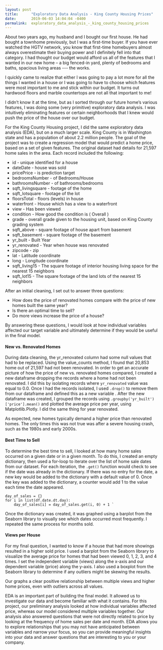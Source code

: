 ```yaml
---
layout: post
title:      "Exploratory Data Analysis - King County Housing Prices"
date:       2019-06-03 14:04:04 -0400
permalink:  exploratory_data_analysis_-_king_county_housing_prices
---
```



About two years ago, my husband and I bought our first house.  He had bought a townhome previously, but I was a first-time buyer.  If you have ever watched the HGTV network, you know that first-time homebuyers almost always overestimate their buying power and I definitely fell into that category.  I had thought our budget would afford us all of the features that I wanted in our new home – a big fenced-in yard, plenty of bedrooms and baths, spacious living areas --- the works.

I quickly came to realize that either I was going to pay a lot more for all the things I wanted in a house or I was going to have to choose which features were most important to me and stick within our budget.   It turns out hardwood floors and marble countertops are not all that important to me!

I didn’t know it at the time, but as I sorted through our future home’s various features, I was doing some (very primitive) exploratory data analysis.  I was intuitively eliminating features or certain neighborhoods that I knew would push the price of the house over our budget.  

For the King County Housing project, I did the same exploratory data analysis (EDA), but on a much larger scale.  King County is in Washington state and has a population of about 2.2 million people.  The goal of the project was to create a regression model that would predict a home price, based on a set of given features.  The original dataset had details for 21,597 home sales in the area.  Each record included the following: 

* 	id - unique identified for a house
* 	dateDate - house was sold
* 	pricePrice - is prediction target
* 	bedroomsNumber - of Bedrooms/House
*  bathroomsNumber - of bathrooms/bedrooms
* 	sqft_livingsquare - footage of the home
* 	sqft_lotsquare - footage of the lot
* 	floorsTotal - floors (levels) in house
* 	waterfront - House which has a view to a waterfront
* 	view - Has been viewed
* 	condition - How good the condition is ( Overall )
* 	grade - overall grade given to the housing unit, based on King County grading system
* 	sqft_above - square footage of house apart from basement
* 	sqft_basement - square footage of the basement
* 	yr_built - Built Year
* 	yr_renovated - Year when house was renovated
* 	zipcode - zip
* 	lat - Latitude coordinate
* 	long - Longitude coordinate
* 	sqft_living15 - The square footage of interior housing living space for the nearest 15 neighbors
* 	sqft_lot15 - The square footage of the land lots of the nearest 15 neighbors


After an initial cleaning, I set out to answer three questions: 

*	How does the price of renovated homes compare with the price of new homes built the same year?
*	Is there an optimal time to sell?
* Do more views increase the price of a house?

By answering these questions, I would look at how individual variables affected our target variable and ultimately determine if they would be useful in the final model. 

#### **New vs. Renovated Homes**

During data cleaning, the yr_renovated column had some null values that had to be replaced.  Using the value_counts method, I found that 20,853 home out of 21,597 had not been renovated.  In order to get an accurate picture of how the price of new vs. renovated homes compared, I created a new dataframe dropping the records where a home had not been renovated.  I did this by isolating records where `yr_renovated` value was equal to 0.0.  Once I had the records isolated, I used ```.drop()``` to remove them from our dataframe and defined this as a new variable . After the new dataframe was created, I grouped the records using `.groupby('yr_built')['price'].mean()` and plotted the average price per year, using Matplotlib.Plotly.  I did the same thing for year renovated.
 
As expected, new homes typically demand a higher price than renovated homes.  The only times this was not true was after a severe housing crash, such as the 1980s and early 2000s.  

#### **Best Time to Sell**

To determine the best time to sell, I looked at how many home sales occurred on a given date or in a given month.  To do this, I created an empty dictionary, then used a for-loop to iterate over the list of home sale dates from our dataset.  For each iteration, the `.get()` function would check to see if the date was already in the dictionary.  If there was no entry for the date, a new key would be added to the dictionary with a default value of 0. Once the key was added to the dictionary, a counter would add 1 to the value each time the date appeared. 

```
day_of_sales = {}
for i in list(df.date.dt.day):
    day_of_sales[i] = day_of_sales.get(i, 0) + 1 `
```
 
Once the dictionary was created, it was graphed using a barplot from the Seaborn library to visually see which dates occurred most frequently.  I repeated the same process for months sold.  
 
#### **Views per House**

For my final question, I wanted to know if a house that had more showings resulted in a higher sold price.  I used a barplot from the Seaborn library to visualize the average price for homes that had been viewed 0, 1, 2, 3, and 4 times.  I set the independent variable (views) along the x-axis and our dependent variable (price) along the y-axis.  I also used a boxplot from the Seaborn library to determine if any outliers might be skewing the results. 
 
Our graphs a clear positive relationship between multiple views and higher home prices, even with outliers across all values.


EDA is an important part of building the final model.  It allowed us to investigate our data and become familiar with what it contains.  For this project, our preliminary analysis looked at how individual variables affected price, whereas our model considered multiple variables together.  Our analysis also answered questions that were not directly related to price by looking at the frequency of home sales per date and month. EDA allows you to explore relationships that you may not have anticipated between variables and narrow your focus, so you can provide meaningful insights into your data and answer questions that are interesting to you or your company. 

